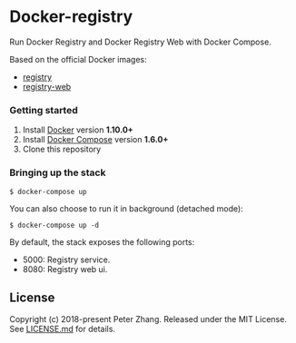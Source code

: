 # Docker-registry

Run Docker Registry and Docker Registry Web with Docker Compose.

Based on the official Docker images:

* [registry](https://github.com/docker/docker-registry)
* [registry-web](https://github.com/mkuchin/docker-registry-web)

### Getting started

1. Install [Docker](https://www.docker.com/community-edition#/download) version **1.10.0+**
2. Install [Docker Compose](https://docs.docker.com/compose/install/) version **1.6.0+**
3. Clone this repository

### Bringing up the stack

```console
$ docker-compose up
```

You can also choose to run it in background (detached mode):

```console
$ docker-compose up -d
```

By default, the stack exposes the following ports:
* 5000: Registry service.
* 8080: Registry web ui.

License
-------
Copyright (c) 2018-present Peter Zhang. Released under the MIT License. See
[LICENSE.md][license] for details.

[license]: LICENSE.md

